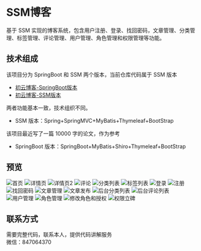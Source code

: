 # SSM博客
基于 SSM 实现的博客系统，包含用户注册、登录、找回密码，文章管理、分类管理、标签管理、评论管理、用户管理、角色管理和权限管理等功能。

## 技术组成
该项目分为 SpringBoot 和 SSM 两个版本，当前仓库代码属于 SSM 版本

- [初云博客-SpringBoot版本](https://github.com/saysky/ChuyunBlog)
- [初云博客-SSM版本](https://github.com/saysky/ChuyunBlog-SSM)

两者功能基本一致，技术组织不同。


- SSM 版本：Spring+SpringMVC+MyBatis+Thymeleaf+BootStrap

该项目最近写了一篇 10000 字的论文，作为参考 <br/>
- SpringBoot 版本：SpringBoot+MyBatis+Shiro+Thymeleaf+BootStrap

## 预览
![首页](img/1.png)
![详情页](img/2.png)
![详情页2](img/3.png)
![评论](img/4.png)
![分类列表](img/5.png)
![标签列表](img/6.png)
![登录](img/7.png)
![注册](img/8.png)
![找回密码](img/9.png)
![文章管理](img/10.png)
![文章发布](img/11.png)
![后台分类列表](img/12.png)
![后台评论列表](img/13.png)
![用户管理](img/14.png)
![角色管理](img/15.png)
![修改角色和授权](img/16.png)
![权限立碑](img/17.png)

## 联系方式
需要完整代码，联系本人，提供代码讲解服务 <br/>
微信：847064370
